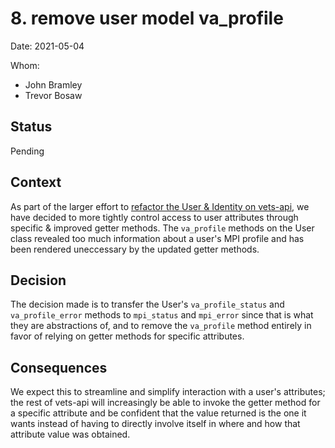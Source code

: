 # 8. remove user model va_profile

Date: 2021-05-04

Whom:
- John Bramley
- Trevor Bosaw

## Status

Pending

## Context

As part of the larger effort to [refactor the User & Identity on vets-api](https://app.zenhub.com/workspaces/vsp-identity-5f5bab705a94c9001ba33734/issues/department-of-veterans-affairs/va.gov-team/21012), we have decided to more tightly control access to user attributes through specific & improved getter methods. The `va_profile` methods on the User class revealed too much information about a user's MPI profile and has been rendered uneccessary by the updated getter methods.

## Decision

The decision made is to transfer the User's `va_profile_status` and `va_profile_error` methods to `mpi_status` and `mpi_error` since that is what they are abstractions of, and to remove the `va_profile` method entirely in favor of relying on getter methods for specific attributes.

## Consequences

We expect this to streamline and simplify interaction with a user's attributes; the rest of vets-api will increasingly be able to invoke the getter method for a specific attribute and be confident that the value returned is the one it wants instead of having to directly involve itself in where and how that attribute value was obtained.
